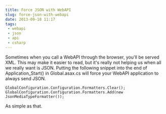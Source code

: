 ```yaml
---
title: Force JSON with WebAPI
slug: force-json-with-webapi
date: 2013-09-18 11:17
tags:
 - webapi
 - json
 - api
 - csharp
---
```

Sometimes when you call a WebAPI through the browser, you'll be served XML. This may make it easier to read, but it's really not helping us when all we really want is JSON. Putting the following snippet into the end of Application_Start() in Global.asax.cs will force your WebAPI application to always send JSON.

    GlobalConfiguration.Configuration.Formatters.Clear();
    GlobalConfiguration.Configuration.Formatters.Add(new JsonMediaTypeFormatter());

As simple as that.
